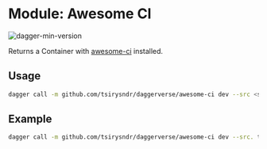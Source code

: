 # Module: Awesome CI

![dagger-min-version](https://img.shields.io/badge/dagger%20version-v0.9.11-green)

Returns a Container with [awesome-ci](https://github.com/cytopia/awesome-ci) installed.

## Usage

```sh
dagger call -m github.com/tsirysndr/daggerverse/awesome-ci dev --src <source> terminal
```

## Example

```sh
dagger call -m github.com/tsirysndr/daggerverse/awesome-ci dev --src. terminal
```
